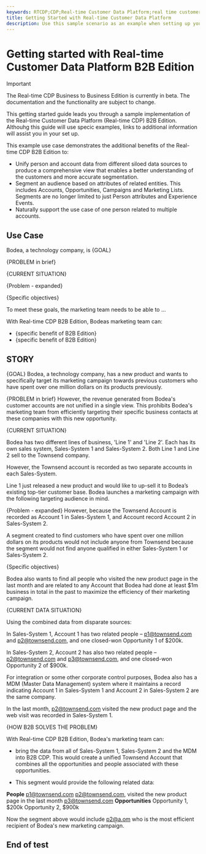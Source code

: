```yaml
---
keywords: RTCDP;CDP;Real-time Customer Data Platform;real time customer data platform;real time cdp;cdp;rtcdp
title: Getting Started with Real-time Customer Data Platform
description: Use this sample scenario as an example when setting up your implementation of Real-time Customer Data Platform.
---
```

# Getting started with Real-time Customer Data Platform B2B Edition

>[!IMPORTANT]
>
>The Real-time CDP Business to Business Edition is currently in beta. The documentation and the functionality are subject to change.

This getting started guide leads you through a sample implementation of the Real-time Customer Data Platform (Real-time CDP) B2B Edition. Althouhg this guide will use specic examples, links to additional information will assist you in your set up.

This example use case demonstrates the additional benefits of the Real-time CDP B2B Edition to:

- Unify person and account data from different siloed data sources to produce a comprehensive view that enables a better understanding of the customers and more accurate segmentation.
- Segment an audience based on attributes of related entities. This includes Accounts, Opportunities, Campaigns and Marketing Lists. Segments are no longer limited to just Person attributes and Experience Events.
- Naturally support the use case of one person related to multiple accounts.

## Use Case

Bodea, a technology company, is {GOAL}

{PROBLEM in brief}

{CURRENT SITUATION}

{Problem - expanded}

{Specific objectives}

To meet these goals, the marketing team needs to be able to ...

With Real-time CDP B2B Edition, Bodeas marketing team can:

- {specific benefit of B2B Edition}
- {specific benefit of B2B Edition}

## STORY

{GOAL} Bodea, a technology company, has a new product and wants to specifically target its marketing campaign towards previous customers who have spent over one million dollars on its products previously.

{PROBLEM in brief} However, the revenue generated from Bodea's customer accounts are not unified in a single view. This prohibits Bodea's marketing team from efficiently targeting their specific business contacts at these companies with this new opportunity. 

{CURRENT SITUATION} 

Bodea has two different lines of business, 'Line 1' and 'Line 2'. Each has its own sales system, Sales-System 1 and Sales-System 2. Both Line 1 and Line 2 sell to the Townsend company. 

However, the Townsend account is recorded as two separate accounts in each Sales-System.

Line 1 just released a new product and would like to up-sell it to Bodea’s existing top-tier customer base. Bodea launches a marketing campaign with the following targeting audience in mind.

{Problem - expanded}
However, because the Townsend Account is recorded as Account 1 in Sales-System 1, and Account record Account 2 in Sales-System 2.

A segment created to find customers who have spent over one million dollars on its products would not include anyone from Townsend because the segment would not find anyone qualified in either Sales-System 1 or Sales-System 2.

{Specific objectives}

Bodea also wants to find all people who visited the new product page in the last month and are related to any Account that Bodea had done at least $1m business in total in the past to maximize the efficiency of their marketing campaign.

{CURRENT DATA SITUATION}

Using the combined data from disparate sources:

In Sales-System 1, Account 1 has two related people – p1@townsend.com and p2@townsend.com, and one closed-won Opportunity 1 of $200k.

In Sales-System 2, Account 2 has also two related people – p2@townsend.com and p3@townsend.com, and one closed-won Opportunity 2 of $900k.

For integration or some other corporate control purposes, Bodea also has a MDM (Master Data Management) system where it maintains a record indicating Account 1 in Sales-System 1 and Account 2 in Sales-System 2 are the same company.

In the last month, p2@townsend.com visited the new product page and the web visit was recorded in Sales-System 1.

{HOW B2B SOLVES THE PROBLEM}

With Real-time CDP B2B Edition, Bodea's marketing team can:

- bring the data from all of Sales-System 1, Sales-System 2 and the MDM into B2B CDP. This would create a unified Townsend Account that combines all the opportunities and people associated with these opportunities. 

- This segment would provide the following related data:

**People**
p1@townsend.com
p2@townsend.com, visited the new product page in the last month
p3@townsend.com
**Opportunities**
Opportunity 1, $200k
Opportunity 2, $900k

Now the segment above would include p2@a.om who is the most efficient recipient of Bodea's new marketing campaign.


<!-- Note frm Erik: (Account id from teh MDM would be required - Form Erik) -->

## End of test
